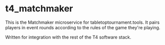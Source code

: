 # t4_matchmaker

This is the Matchmaker microservice for tabletoptournament.tools.  It pairs players in event rounds according to the rules of the game they're playing.

Written for integration with the rest of the T4 software stack.
